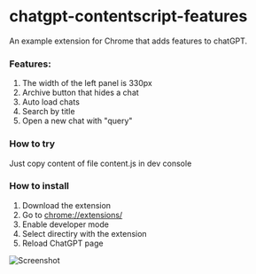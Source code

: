 # chatgpt-contentscript-features
An example extension for Chrome that adds features to chatGPT.

### Features:
1) The width of the left panel is 330px
2) Archive button that hides a chat
3) Auto load chats
4) Search by title
5) Open a new chat with "query"

### How to try
Just copy content of file content.js in dev console

### How to install
1) Download the extension
2) Go to [chrome://extensions/](chrome://extensions/)
3) Enable developer mode
4) Select directiry with the extension
5) Reload ChatGPT page

![Screenshot](https://i.ibb.co/GJNc0fG/68747470733a2f2f646f776e6c6f616465722e6469736b2e79616e6465782e72752f707265766965772f3334656636633462.webp)
